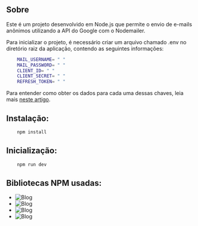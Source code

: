 ## Sobre

 Este é um projeto desenvolvido em Node.js que permite o envio de e-mails anônimos utilizando a API do Google com o Nodemailer.

Para inicializar o projeto, é necessário criar um arquivo chamado .env no diretório raiz da aplicação, contendo as seguintes informações:

``` bash
    MAIL_USERNAME= " "
    MAIL_PASSWORD= " "
    CLIENT_ID= " "
    CLIENT_SECRET= " "
    REFRESH_TOKEN= " "
```

 Para entender como obter os dados para cada uma dessas chaves, leia mais [neste artigo](https://www.freecodecamp.org/portuguese/news/como-usar-o-nodemailer-para-enviar-emails-do-seu-servidor-do-node-js/).

 

## Instalação:

``` bash
    npm install 
```

## Inicialização:

``` bash
    npm run dev
```

## Bibliotecas NPM usadas:

- ![Blog](https://img.shields.io/badge/Express-000000.svg?style=for-the-badge&logo=Express&logoColor=white)
- ![Blog](https://img.shields.io/badge/EJS-B4CA65.svg?style=for-the-badge&logo=EJS&logoColor=black)
- ![Blog](https://img.shields.io/badge/Nodemon-76D04B.svg?style=for-the-badge&logo=Nodemon&logoColor=white)
- ![Blog](https://img.shields.io/badge/.ENV-ECD53F.svg?style=for-the-badge&logo=dotenv&logoColor=black)
